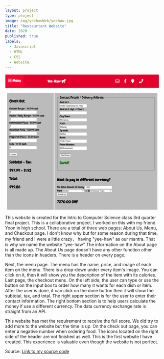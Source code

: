 ```yaml
---
layout: project
type: project
image: img/yeehawWeb/yeehaw.jpg
title: "Restaurtant Website"
date: 2020
published: true
labels:
  - Javascript
  - HTML
  - CSS
  - Website
---
```


<div align="center">
  <img  src="../img/yeehawWeb/restaurantwebstite.PNG" class="img-thumbnail" >
  
</div>

This website is created for the Intro to Computer Science class 3rd quarter final project. This is a collaborative project. I worked on this with my friend Yoon in high school. There are a total of three web pages: About Us, Menu, and Checkout page. I don't know why but for some reason during that time, my friend and I were a little crazy， having "yee-haw" as our mantra. That is why we name the website "yee-haw" The information on the About page is all made up. The About Us page doesn't have any other function other than the icons in headers. There is a header on every page. 

Next, the menu page. The menu has the name, price, and image of each item on the menu. There is a drop-down under every item's image. You can click on it, then it will show you the description of the item with its calories. Last page, the checkout menu. On the left side, the user can type or use the button on the input box to order how many it wants for each dish or item. After the user is done, it can click on the done button then it will show the subtotal, tax, and total. The right upper section is for the user to enter their contact information. The right bottom section is to help users calculate the money if use a different currency. The data currency exchange rate is straight from an API. 

This website has met the requirement to receive the full score. We did try to add more to the website but the time is up. On the check out page, you can enter a negative number when ordering food. The icons located on the right side of the header are not finished as well. This is the first website I have created. This experience is valuable even though the website is not perfect.


Source: <a href="https://replit.com/@yc2003/Q3Final-Project#index.html"><i class="large github icon "></i>Link to my source code</a>
